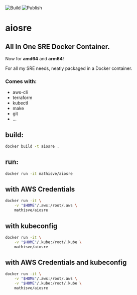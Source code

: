 ![Build](https://github.com/mathisve/aiosre/actions/workflows/build-docker.yaml/badge.svg)
![Publish](https://github.com/mathisve/aiosre/actions/workflows/publish-docker.yaml/badge.svg)

# aiosre
## All In One SRE Docker Container.
Now for **amd64** and **arm64**!

For all my SRE needs, neatly packaged in a Docker container.
### Comes with:
- aws-cli
- terraform
- kubectl
- make
- git
- ...

## build:
```bash
docker build -t aiosre .
```

## run:
```bash
docker run -it mathisve/aiosre
```

## with AWS Credentials

```bash
docker run -it \
    -v "$HOME"/.aws:/root/.aws \
    mathisve/aiosre
```

## with kubeconfig
```bash
docker run -it \
    -v "$HOME"/.kube:/root/.kube \
    mathisve/aiosre
```

## with AWS Credentials and kubeconfig
```bash
docker run -it \
    -v "$HOME"/.aws:/root/.aws \
    -v "$HOME"/.kube:/root/.kube \
    mathisve/aiosre
```